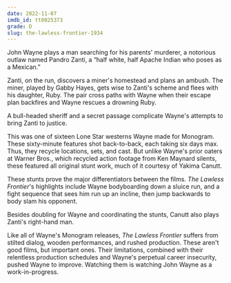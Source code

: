```yaml
---
date: 2022-11-07
imdb_id: tt0025373
grade: D
slug: the-lawless-frontier-1934
---
```


John Wayne plays a man searching for his parents' murderer, a notorious outlaw named Pandro Zanti, a “half white, half Apache Indian who poses as a Mexican.”

<!-- end -->

Zanti, on the run, discovers a miner's homestead and plans an ambush. The miner, played by Gabby Hayes, gets wise to Zanti's scheme and flees with his daughter, Ruby. The pair cross paths with Wayne when their escape plan backfires and Wayne rescues a drowning Ruby.

A bull-headed sheriff and a secret passage complicate Wayne's attempts to bring Zanti to justice.

This was one of sixteen Lone Star westerns Wayne made for Monogram. These sixty-minute features shot back-to-back, each taking six days max. Thus, they recycle locations, sets, and cast. But unlike Wayne's prior oaters at Warner Bros., which recycled action footage from Ken Maynard silents, these featured all original stunt work, much of it courtesy of Yakima Canutt.

These stunts prove the major differentiators between the films. _The Lawless Frontier_'s highlights include Wayne bodyboarding down a sluice run, and a fight sequence that sees him run up an incline, then jump backwards to body slam his opponent.

Besides doubling for Wayne and coordinating the stunts, Canutt also plays Zanti's right-hand man.

Like all of Wayne's Monogram releases, _The Lawless Frontier_ suffers from stilted dialog, wooden performances, and rushed production. These aren't good films, but important ones. Their limitations, combined with their relentless production schedules and Wayne's perpetual career insecurity, pushed Wayne to improve. Watching them is watching John Wayne as a work-in-progress.

